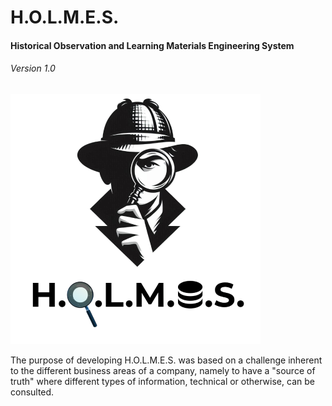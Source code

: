 # H.O.L.M.E.S.
#### **H**istorical **O**bservation and **L**earning **M**aterials **E**ngineering **S**ystem
###### Version 1.0


![holmes logo](docs/logo%20holmes%20400x400.png)

The purpose of developing H.O.L.M.E.S. was based on a challenge inherent to the different business areas of a company, namely to have a "source of truth" where different types of information, technical or otherwise, can be consulted.

